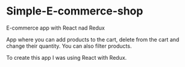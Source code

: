 # Simple-E-commerce-shop

E-commerce app with React nad Redux

App where you can add products to the cart, delete from the cart and change their quantity. You can also filter products.

To create this app I was using React with Redux.
